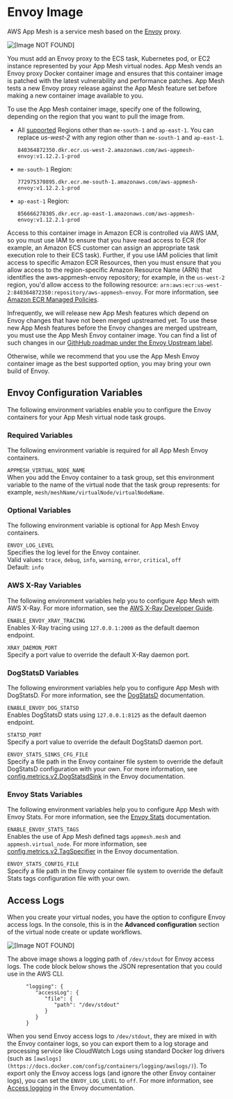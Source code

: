 # Envoy Image<a name="envoy"></a>

AWS App Mesh is a service mesh based on the [Envoy](https://www.envoyproxy.io/) proxy\.

![\[Image NOT FOUND\]](http://docs.aws.amazon.com/app-mesh/latest/userguide/images/proxy.png)

You must add an Envoy proxy to the ECS task, Kubernetes pod, or EC2 instance represented by your App Mesh virtual nodes\. App Mesh vends an Envoy proxy Docker container image and ensures that this container image is patched with the latest vulnerability and performance patches\. App Mesh tests a new Envoy proxy release against the App Mesh feature set before making a new container image available to you\.

To use the App Mesh container image, specify one of the following, depending on the region that you want to pull the image from\.
+ All [supported](https://docs.aws.amazon.com/general/latest/gr/appmesh.html) Regions other than `me-south-1` and `ap-east-1`\. You can replace *us\-west\-2* with any region other than `me-south-1` and `ap-east-1`\. 

  ```
  840364872350.dkr.ecr.us-west-2.amazonaws.com/aws-appmesh-envoy:v1.12.2.1-prod
  ```
+ `me-south-1` Region:

  ```
  772975370895.dkr.ecr.me-south-1.amazonaws.com/aws-appmesh-envoy:v1.12.2.1-prod
  ```
+ `ap-east-1` Region:

  ```
  856666278305.dkr.ecr.ap-east-1.amazonaws.com/aws-appmesh-envoy:v1.12.2.1-prod
  ```

Access to this container image in Amazon ECR is controlled via AWS IAM, so you must use IAM to ensure that you have read access to ECR (for example, an Amazon ECS customer can assign an appropriate task execution role to their ECS task)\.
Further, if you use IAM policies that limit access to specific Amazon ECR Resources, then you must ensure that you allow access to the region-specific Amazon Resource Name (ARN) that identifies the aws-appmesh-envoy repository\; for example, in the `us-west-2` region, you'd allow access to the following resource: `arn:aws:ecr:us-west-2:840364872350:repository/aws-appmesh-envoy`\. For more information, see [Amazon ECR Managed Policies](https://docs.aws.amazon.com/AmazonECR/latest/userguide/ecr_managed_policies.html)\.

Infrequently, we will release new App Mesh features which depend on Envoy changes that have not been merged upstreamed yet\. To use these new App Mesh features before the Envoy changes are merged upstream, you must use the App Mesh Envoy container image\. You can find a list of such changes in our [GithHub roadmap under the Envoy Upstream label](https://github.com/aws/aws-app-mesh-roadmap/labels/Envoy%20Upstream)\.

Otherwise, while we recommend that you use the App Mesh Envoy container image as the best supported option, you may bring your own build of Envoy\.

## Envoy Configuration Variables<a name="envoy-config"></a>

The following environment variables enable you to configure the Envoy containers for your App Mesh virtual node task groups\.

### Required Variables<a name="envoy-required-config"></a>

The following environment variable is required for all App Mesh Envoy containers\.

`APPMESH_VIRTUAL_NODE_NAME`  
When you add the Envoy container to a task group, set this environment variable to the name of the virtual node that the task group represents: for example, `mesh/meshName/virtualNode/virtualNodeName`\.

### Optional Variables<a name="envoy-optional-config"></a>

The following environment variable is optional for App Mesh Envoy containers\.

`ENVOY_LOG_LEVEL`  
Specifies the log level for the Envoy container\.  
Valid values: `trace`, `debug`, `info`, `warning`, `error`, `critical`, `off`  
Default: `info`

### AWS X\-Ray Variables<a name="envoy-xray-config"></a>

The following environment variables help you to configure App Mesh with AWS X\-Ray\. For more information, see the [AWS X\-Ray Developer Guide](https://docs.aws.amazon.com/xray/latest/devguide/)\.

`ENABLE_ENVOY_XRAY_TRACING`  
Enables X\-Ray tracing using `127.0.0.1:2000` as the default daemon endpoint\.

`XRAY_DAEMON_PORT`  
Specify a port value to override the default X\-Ray daemon port\.

### DogStatsD Variables<a name="envoy-dogstatsd-config"></a>

The following environment variables help you to configure App Mesh with DogStatsD\. For more information, see the [DogStatsD](https://docs.datadoghq.com/developers/dogstatsd/) documentation\.

`ENABLE_ENVOY_DOG_STATSD`  
Enables DogStatsD stats using `127.0.0.1:8125` as the default daemon endpoint\.

`STATSD_PORT`  
Specify a port value to override the default DogStatsD daemon port\.

`ENVOY_STATS_SINKS_CFG_FILE`  
Specify a file path in the Envoy container file system to override the default DogStatsD configuration with your own\. For more information, see [config\.metrics\.v2\.DogStatsdSink](https://www.envoyproxy.io/docs/envoy/latest/api-v2/config/metrics/v2/stats.proto#envoy-api-msg-config-metrics-v2-dogstatsdsink) in the Envoy documentation\.

### Envoy Stats Variables<a name="envoy-stats-config"></a>

The following environment variables help you to configure App Mesh with Envoy Stats\. For more information, see the [Envoy Stats](https://www.envoyproxy.io/docs/envoy/v1.6.0/api-v2/config/metrics/v2/stats.proto) documentation\.

`ENABLE_ENVOY_STATS_TAGS`  
Enables the use of App Mesh defined tags `appmesh.mesh` and `appmesh.virtual_node`\. For more information, see [config\.metrics\.v2\.TagSpecifier](https://www.envoyproxy.io/docs/envoy/v1.6.0/api-v2/config/metrics/v2/stats.proto#envoy-api-msg-config-metrics-v2-tagspecifier) in the Envoy documentation\.

`ENVOY_STATS_CONFIG_FILE`  
Specify a file path in the Envoy container file system to override the default Stats tags configuration file with your own\.

## Access Logs<a name="envoy-logs"></a>

When you create your virtual nodes, you have the option to configure Envoy access logs\. In the console, this is in the **Advanced configuration** section of the virtual node create or update workflows\.

![\[Image NOT FOUND\]](http://docs.aws.amazon.com/app-mesh/latest/userguide/images/logging.png)

The above image shows a logging path of `/dev/stdout` for Envoy access logs\. The code block below shows the JSON representation that you could use in the AWS CLI\.

```
      "logging": { 
         "accessLog": { 
            "file": { 
               "path": "/dev/stdout"
            }
         }
      }
```

When you send Envoy access logs to `/dev/stdout`, they are mixed in with the Envoy container logs, so you can export them to a log storage and processing service like CloudWatch Logs using standard Docker log drivers \(such as `[awslogs](https://docs.docker.com/config/containers/logging/awslogs/)`\)\. To export only the Envoy access logs \(and ignore the other Envoy container logs\), you can set the `ENVOY_LOG_LEVEL` to `off`\. For more information, see [Access logging](https://www.envoyproxy.io/docs/envoy/latest/configuration/observability/access_log.html) in the Envoy documentation\.
